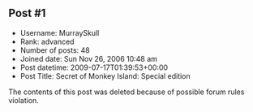 ## Post #1
- Username: MurraySkull
- Rank: advanced
- Number of posts: 48
- Joined date: Sun Nov 26, 2006 10:48 am
- Post datetime: 2009-07-17T01:39:53+00:00
- Post Title: Secret of Monkey Island: Special edition

The contents of this post was deleted because of possible forum rules violation.
